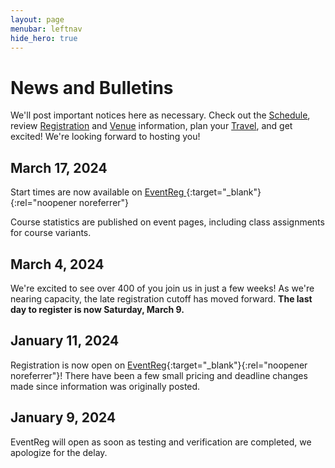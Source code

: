 ```yaml
---
layout: page
menubar: leftnav
hide_hero: true
---
```


# News and Bulletins

We'll post important notices here as necessary. Check out the [Schedule](/schedule), review [Registration](/registration) and [Venue](/venues) information, plan your [Travel](/travel), and get excited! We're looking forward to hosting you!

## March 17, 2024
Start times are now available on [EventReg <span class="fa-solid fa-up-right-from-square"></span>](https://eventreg.orienteeringusa.org/eventregister/reglist/home/jn2024){:target="_blank"}{:rel="noopener noreferrer"}

Course statistics are published on event pages, including class assignments for course variants.

## March 4, 2024
We're excited to see over 400 of you join us in just a few weeks! As we're nearing capacity, the late registration cutoff has moved forward. **The last day to register is now Saturday, March 9.**

## January 11, 2024

Registration is now open on [EventReg](https://eventreg.orienteeringusa.org/eventregister/register/start/jn2024){:target="_blank"}{:rel="noopener noreferrer"}! There have been a few small pricing and deadline changes made since information was originally posted.

## January 9, 2024

EventReg will open as soon as testing and verification are completed, we apologize for the delay.